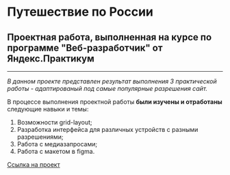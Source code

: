 # Путешествие по России

## Проектная работа, выполненная на курсе по программе "Веб-разработчик" от Яндекс.Практикум  
___
*В данном проекте представлен результат выполнения 3 практической работы - адаптированый под самые популярные разрешения сайт.*  
  
В процессе выполнения проектной работы __были изучены и отработаны__ следующие навыки и темы:  
1. Возможности grid-layout;
2. Разработка интерфейса для различных устройств с разными разрешениями;
3. Работа с медиазапросами;
4. Работа с макетом в figma.

[Ссылка на проект](https://www.yandex.ru) 
